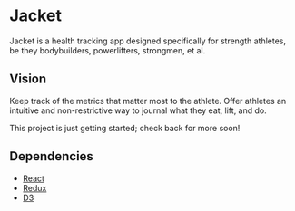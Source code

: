 # Jacket
Jacket is a health tracking app designed specifically for strength athletes, be they bodybuilders, powerlifters, strongmen, et al.

## Vision
Keep track of the metrics that matter most to the athlete. Offer athletes an intuitive and non-restrictive way to journal what they eat, lift, and do. 

This project is just getting started; check back for more soon!

## Dependencies
* [React](https://github.com/facebook/react)
* [Redux](https://github.com/reduxjs/redux)
* [D3](https://github.com/d3/d3)
